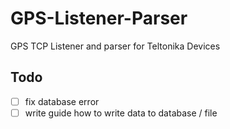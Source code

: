 # GPS-Listener-Parser
GPS TCP Listener and parser for Teltonika Devices

## Todo
- [ ] fix database error  
- [ ] write guide how to write data to database / file  
